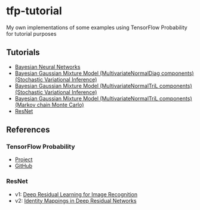 # tfp-tutorial
My own implementations of some examples using TensorFlow Probability for tutorial purposes

## Tutorials

* [Bayesian Neural Networks](tfp_bnn.ipynb)
* [Bayesian Gaussian Mixture Model (MultivariateNormalDiag components) (Stochastic Variational Inference)](tfp_bgmm_MultivariateNormalDiag_SVI.ipynb)
* [Bayesian Gaussian Mixture Model (MultivariateNormalTriL components) (Stochastic Variational Inference)](tfp_bgmm_MultivariateNormalTriL_SVI.ipynb)
* [Bayesian Gaussian Mixture Model (MultivariateNormalTriL components) (Markov chain Monte Carlo)](tfp_bgmm_MultivariateNormalTriL_MCMC.ipynb)
* [ResNet](tfp_resnet.py)

## References

### TensorFlow Probability
* [Project](https://www.tensorflow.org/probability)
* [GitHub](https://github.com/tensorflow/probability)

### ResNet
* v1: [Deep Residual Learning for Image Recognition](https://arxiv.org/pdf/1512.03385.pdf)
* v2: [Identity Mappings in Deep Residual Networks](https://arxiv.org/pdf/1603.05027.pdf)